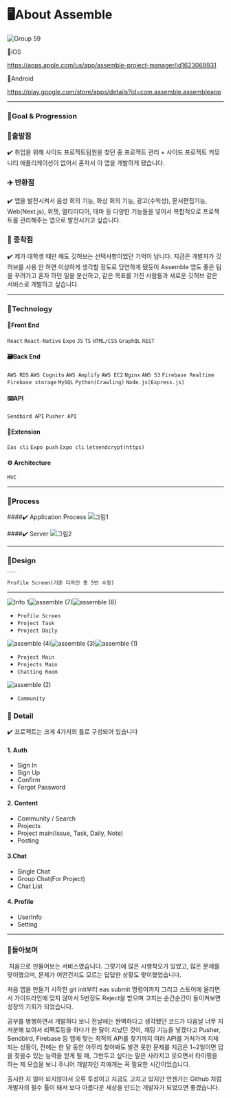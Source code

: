 # 🖥️About Assemble

![Group 59](https://user-images.githubusercontent.com/67312562/169484829-3a906018-d059-4836-8cc8-afe46156695a.png)

📍iOS

https://apps.apple.com/us/app/assemble-project-manager/id1623069931

📍Android

https://play.google.com/store/apps/details?id=com.assemble.assembleapp

---

### 📌Goal & Progression

### 🛫출발점

✔️ 취업을 위해 사이드 프로젝트팀원을 찾던 중 프로젝트 관리 + 사이드 프로젝트 커뮤니티 애플리케이션이 없어서 혼자서 이 앱을 개발하게 됐습니다.



### ✈️ 반환점

✔️ 앱을 발전시켜서 음성 회의 기능, 화상 회의 기능, 광고(수익성), 문서편집기능, Web(Next.js), 위젯, 멀티미디어, 테마 등 다양한 기능들을 넣어서 복합적으로 프로젝트를 관리해주는 앱으로 발전시키고 싶습니다.



### 🛬 종착점

✔️ 제가 대학생 때만 해도 깃허브는 선택사항이었던 기억이 납니다. 지금은 개발자가 깃허브를 사용 안 하면 이상하게 생각할 정도로 당연하게 됐듯이 Assemble 앱도 좋은 팀을 꾸려가고 혼자 하던 일을 분산하고, 같은 목표를 가진 사람들과 새로운 깃허브 같은 서비스로 개발하고 싶습니다.

---

### 📌Technology

#### 📱Front End

`React` `React-Native` `Expo` `JS` `TS` `HTML/CSS` `GraphQL` `REST`

#### 🗃️Back End

`AWS RDS` `AWS Cognito` `AWS Amplify` `AWS EC2` `Nginx` `AWS S3` `Firebase Realtime` `Firebase storage` `MySQL` `Python(Crawling)` `Node.js(Express.js)`

#### ⌨️API

`Sendbird API` `Pusher API` 

#### 📍Extension

`Eas cli` `Expo push` `Expo cli` `letsendcrypt(https)` 

#### ⚙️ Architecture

`MVC`

---

### 📌Process
####✔️ Application Process
![그림1](https://user-images.githubusercontent.com/67312562/169528839-4839b782-9770-49de-a716-27b0c97a56e1.png)

####✔️ Server
![그림2](https://user-images.githubusercontent.com/67312562/169530455-da774e42-f1d7-42ad-a8a0-9468f1fc84a5.png)

---

### 📌Design

<img src="https://user-images.githubusercontent.com/67312562/169518050-bf57edc9-cf70-416d-b4a4-a919d8174cee.png" alt="Frame 2" style="zoom: 10%;" /><img src="https://user-images.githubusercontent.com/67312562/169518060-bd422f6f-bb96-4165-b695-513cdf95f21a.png" alt="info" style="zoom:10%;" /><img src="https://user-images.githubusercontent.com/67312562/169518061-db91287a-7f22-4754-96ea-f1a09250d318.png" alt="info-1" style="zoom:10%;" /><img src="https://user-images.githubusercontent.com/67312562/169518062-974b6672-2caa-406c-a85a-7d28d70d7293.png" alt="Info-2" style="zoom:10%;" />

`Profile Screen(기존 디자인 총 5번 수정)`

---



![Info 1](https://user-images.githubusercontent.com/67312562/169517040-ef9b7601-bcd6-4f7e-a02b-ad6d04ec74cc.png)![assemble (7)](https://user-images.githubusercontent.com/67312562/169517039-4fd943ea-78a6-4020-8b34-e523382cc883.png)![assemble (6)](https://user-images.githubusercontent.com/67312562/169517037-36c1c0c7-b29a-4a1e-94ae-fce8a550348b.png)

- `Profile Screen`
- `Project Task`
- `Project Daily`

![assemble (4)](https://user-images.githubusercontent.com/67312562/169517034-a9244b74-8686-4572-baf7-ff377dfcb943.png)![assemble (3)](https://user-images.githubusercontent.com/67312562/169517032-48404188-ff21-4631-8170-55e475715324.png)![assemble (1)](https://user-images.githubusercontent.com/67312562/169517022-d8616391-83d8-4a56-b75f-7468be1a21f3.png)

- `Project Main`
- `Projects Main`
- `Chatting Room`



![assemble (2)](https://user-images.githubusercontent.com/67312562/169517030-9d497d33-fdba-4576-b60e-99bd79648811.png)

- `Community`



### 📌 Detail

✔️ 프로젝트는 크게 4가지의 틀로 구성되어 있습니다

#### 1. Auth

- Sign In
- Sign Up
- Confirm
- Forgot Password

#### 2. Content

- Community / Search
- Projects
- Project main(Issue, Task, Daily, Note)
- Posting

#### 3.Chat

- Single Chat
- Group Chat(For Project)
- Chat List

#### 4. Profile

- UserInfo
- Setting

---

### 📌돌아보며

​	 처음으로 만들어보는 서비스였습니다. 그렇기에 많은 시행착오가 있었고, 많은 문제를 맞이했으며, 문제가 어떤건지도 모르는 답답한 상황도 맞이했었습니다. 

처음 앱을 만들기 시작한 git init부터 eas submit 명령어까지 그리고 스토어에 올리면서 가이드라인에 맞지 않아서 5번정도 Reject을 받으며 고치는 순간순간이 돌이켜보면 성장의 기회가 되었습니다. 

공부를 병행하면서 개발하다 보니 전날에는 완벽하다고 생각했던 코드가 다음날 너무 지저분해 보여서 리팩토링을 하다가 한 달이 지났던 것이, 채팅 기능을 넣겠다고 Pusher, Sendbird, Firebase 등 앱에 맞는 최적의 API를 찾기까지 여러 API를 거처가며 지체되는 상황이, 전에는 한 달 동안 아무리 찾아봐도 발견 못한 문제를 지금은 1~2일이면 답을 찾을수 있는 능력을 얻게 될 때, 그만두고 싶다는 말은 사라지고 웃으면서 타이핑을 하는 제 모습을 보니 주니어 개발자인 저에게는 꼭 필요한 시간이었습니다.

출시한 지 얼마 되지않아서 오류 투성이고 지금도 고치고 있지만 언젠가는 Github 처럼 개발자의 필수 툴이 돼서 보다 아름다운 세상을 만드는 개발자가 되었으면 좋겠습니다.
